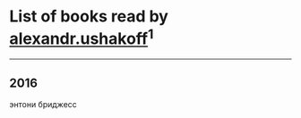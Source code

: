 # List of books read by [alexandr.ushakoff](http://vk.com/id260296446)<sup>1</sup>
---

## 2016

энтони бриджесс



